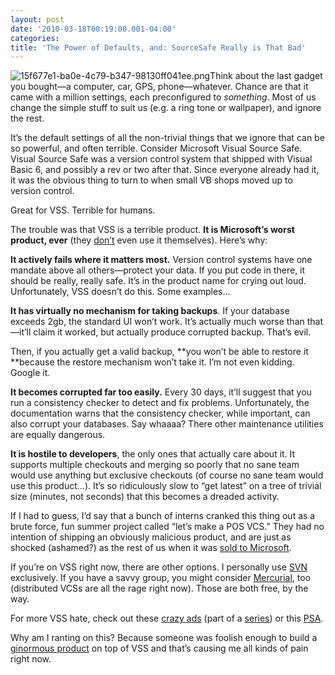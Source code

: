 ```yaml
---
layout: post
date: '2010-03-18T00:19:00.001-04:00'
categories:
title: 'The Power of Defaults, and: SourceSafe Really is That Bad'
---
```



![15f677e1-ba0e-4c79-b347-98130ff041ee.png](15f677e1-ba0e-4c79-b347-98130ff041ee.png)Think about the last gadget you bought—a computer, car, GPS, phone—whatever. Chance are that it came with a million settings, each preconfigured to *something*. Most of us change the simple stuff to suit us (e.g. a ring tone or wallpaper), and ignore the rest.

It’s the default settings of all the non-trivial things that we ignore that can be so powerful, and often terrible. Consider Microsoft Visual Source Safe. Visual Source Safe was a version control system that shipped with Visual Basic 6, and possibly a rev or two after that. Since everyone already had it, it was the obvious thing to turn to when small VB shops moved up to version control. 

Great for VSS. Terrible for humans. 

The trouble was that VSS is a terrible product. **It is Microsoft’s worst product, ever** (they [don’t](http://en.wikipedia.org/wiki/Microsoft_Visual_SourceSafe#Microsoft_in-house_use) even use it themselves). Here’s why:

**It actively fails where it matters most.** Version control systems have one mandate above all others—protect your data. If you put code in there, it should be really, really safe. It’s in the product name for crying out loud. Unfortunately, VSS doesn’t do this. Some examples…

**It has virtually no mechanism for taking backups**. If your database exceeds 2gb, the standard UI won’t work. It’s actually much worse than that—it’ll claim it worked, but actually produce corrupted backup. That’s evil.

Then, if you actually get a valid backup, **you won’t be able to restore it **because the restore mechanism won’t take it. I’m not even kidding. Google it.

**It becomes corrupted far too easily.** Every 30 days, it’ll suggest that you run a consistency checker to detect and fix problems. Unfortunately, the documentation warns that the consistency checker, while important, can also corrupt your databases. Say whaaaa? There other maintenance utilities are equally dangerous.

**It is hostile to developers**, the only ones that actually care about it. It supports multiple checkouts and merging so poorly that no sane team would use anything but exclusive checkouts (of course no sane team would use this product…). It’s so ridiculously slow to “get latest” on a tree of trivial size (minutes, not seconds) that this becomes a dreaded activity.

If I had to guess, I’d say that a bunch of interns cranked this thing out as a brute force, fun summer project called “let’s make a POS VCS.” They had no intention of shipping an obviously malicious product, and are just as shocked (ashamed?) as the rest of us when it was [sold to Microsoft](http://en.wikipedia.org/wiki/Microsoft_Visual_SourceSafe#History).

If you’re on VSS right now, there are other options. I personally use [SVN](http://subversion.tigris.org/) exclusively. If you have a savvy group, you might consider [Mercurial](http://mercurial.selenic.com/), too (distributed VCSs are all the rage right now). Those are both free, by the way.

For more VSS hate, check out these [crazy ads](http://vssisdead.com/) (part of a [series](http://www.ericsink.com/entries/why_so_serious.html)) or this [PSA](http://www.codinghorror.com/blog/2006/08/source-control-anything-but-sourcesafe.html).

Why am I ranting on this? Because someone was foolish enough to build a [ginormous product](http://www.ge-ip.com/products/2820) on top of VSS and that’s causing me all kinds of pain right now.
